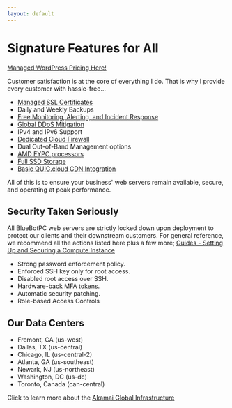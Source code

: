 ```yaml
---
layout: default
---
```

# Signature Features for All

[Managed WordPress Pricing Here!](https://bluebotpc.com/pages/wordpress)

Customer satisfaction is at the core of everything I do. That is why I provide every customer with hassle-free...

- [Managed SSL Certificates](https://letsencrypt.org/)
- Daily and Weekly Backups
- [Free Monitoring, Alerting, and Incident Response](https://newrelic.com/welcome-back)
- [Global DDoS Mitigation](https://www.linode.com/products/ddos/)
- IPv4 and IPv6 Support
- [Dedicated Cloud Firewall](https://www.linode.com/products/cloud-firewall/)
- Dual Out-of-Band Management options
- [AMD EYPC processors](https://www.amd.com/en/processors/epyc-7003-series)
- [Full SSD Storage](https://www.linode.com/blog/linode/linode-cloud-ssds-double-ram-much-more/)
- [Basic QUIC.cloud CDN Integration](https://www.quic.cloud/quic-cloud-services-and-features/quic-cloud-cdn-service/)

All of this is to ensure your business' web servers remain available, secure, and operating at peak performance.

## Security Taken Seriously

All BlueBotPC web servers are strictly locked down upon deployment to protect our clients and their downstream customers. For general reference, we recommend all the actions listed here plus a few more; [Guides - Setting Up and Securing a Compute Instance](https://www.linode.com/docs/products/compute/compute-instances/guides/set-up-and-secure/)

- Strong password enforcement policy.
- Enforced SSH key only for root access.
- Disabled root access over SSH.
- Hardware-back MFA tokens.
- Automatic security patching.
- Role-based Access Controls

## Our Data Centers

- Fremont, CA (us-west)
- Dallas, TX (us-central)
- Chicago, IL (us-central-2)
- Atlanta, GA (us-southeast)
- Newark, NJ (us-northeast)
- Washington, DC (us-dc)
- Toronto, Canada (can-central)

Click to learn more about the [Akamai Global Infrastructure](https://www.linode.com/global-infrastructure/)
